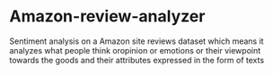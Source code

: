 # Amazon-review-analyzer
Sentiment analysis on a Amazon site reviews dataset which means it analyzes what people think oropinion or emotions or their viewpoint towards the goods and their attributes expressed in the form of texts
